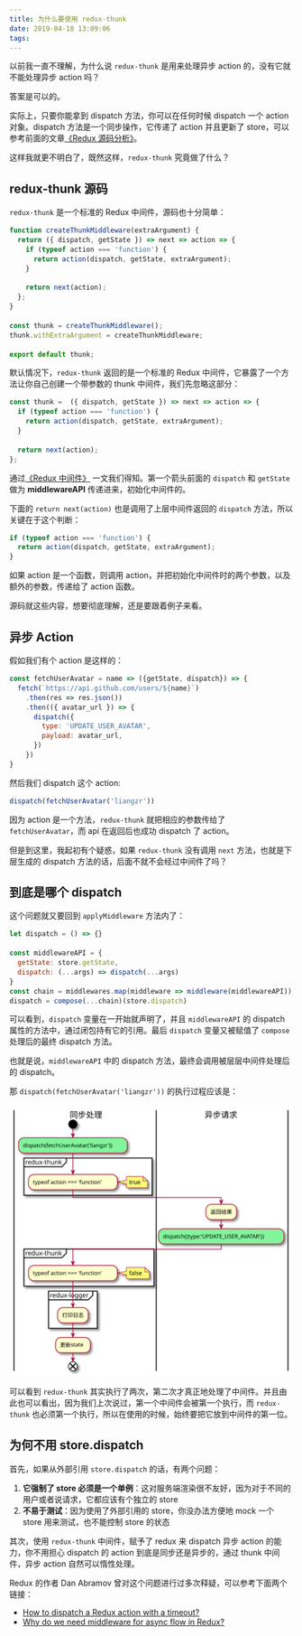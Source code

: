 ```yaml
---
title: 为什么要使用 redux-thunk
date: 2019-04-18 13:09:06
tags:
---
```


以前我一直不理解，为什么说 `redux-thunk` 是用来处理异步 action 的，没有它就不能处理异步 action 吗？

答案是可以的。

实际上，只要你能拿到 dispatch 方法，你可以在任何时候 dispatch 一个 action 对象。dispatch 方法是一个同步操作，它传递了 action 并且更新了 store，可以参考前面的文章[《Redux 源码分析》](https://blog.liangzr.tech/2019/04/17/redux-source-code/)。

这样我就更不明白了，既然这样，`redux-thunk` 究竟做了什么？

<!-- more -->

## redux-thunk 源码

`redux-thunk` 是一个标准的 Redux 中间件，源码也十分简单：

```js
function createThunkMiddleware(extraArgument) {
  return ({ dispatch, getState }) => next => action => {
    if (typeof action === 'function') {
      return action(dispatch, getState, extraArgument);
    }

    return next(action);
  };
}

const thunk = createThunkMiddleware();
thunk.withExtraArgument = createThunkMiddleware;

export default thunk;
``` 

默认情况下，`redux-thunk` 返回的是一个标准的 Redux 中间件，它暴露了一个方法让你自己创建一个带参数的 thunk 中间件，我们先忽略这部分：

```js
const thunk =  ({ dispatch, getState }) => next => action => {
  if (typeof action === 'function') {
    return action(dispatch, getState, extraArgument);
  }

  return next(action);
};
```

通过[《Redux 中间件》](https://blog.liangzr.tech/2019/04/18/redux-middleware/) 一文我们得知。第一个箭头前面的 `dispatch` 和 `getState` 做为 **middlewareAPI** 传递进来，初始化中间件的。

下面的 `return next(action)` 也是调用了上层中间件返回的 `dispatch` 方法，所以关键在于这个判断：

```js
if (typeof action === 'function') {
  return action(dispatch, getState, extraArgument);
}
```

如果 action 是一个函数，则调用 action，并把初始化中间件时的两个参数，以及额外的参数，传递给了 action 函数。

源码就这些内容，想要彻底理解，还是要跟着例子来看。

## 异步 Action

假如我们有个 action 是这样的：

```js
const fetchUserAvatar = name => ({getState, dispatch}) => {
  fetch(`https://api.github.com/users/${name}`)
    .then(res => res.json())
    .then(({ avatar_url }) => {
      dispatch({
        type: 'UPDATE_USER_AVATAR',
        payload: avatar_url,
      })
    })
}
```

然后我们 dispatch 这个 action:

```js
dispatch(fetchUserAvatar('liangzr'))
```

因为 action 是一个方法，`redux-thunk` 就把相应的参数传给了 `fetchUserAvatar`，而 api 在返回后也成功 dispatch 了 action。

但是到这里，我起初有个疑惑，如果 `redux-thunk` 没有调用 `next` 方法，也就是下层生成的 dispatch 方法的话，后面不就不会经过中间件了吗？

## 到底是哪个 dispatch

这个问题就又要回到 `applyMiddleware` 方法内了：

```js
let dispatch = () => {}

const middlewareAPI = {
  getState: store.getState,
  dispatch: (...args) => dispatch(...args)
}
const chain = middlewares.map(middleware => middleware(middlewareAPI))
dispatch = compose(...chain)(store.dispatch)
```

可以看到，`dispatch` 变量在一开始就声明了，并且 `middlewareAPI` 的 dispatch 属性的方法中，通过闭包持有它的引用。最后 `dispatch` 变量又被赋值了 `compose` 处理后的最终 dispatch 方法。

也就是说，`middlewareAPI` 中的 dispatch 方法，最终会调用被层层中间件处理后的 dispatch。

那 `dispatch(fetchUserAvatar('liangzr'))` 的执行过程应该是：

![](/diagrams/redux-thunk/dispatch.svg)

可以看到 `redux-thunk` 其实执行了两次，第二次才真正地处理了中间件。并且由此也可以看出，因为我们上次说过，第一个中间件会被第一个执行，而 `redux-thunk` 也必须第一个执行，所以在使用的时候，始终要把它放到中间件的第一位。

## 为何不用 store.dispatch

首先，如果从外部引用 `store.dispatch` 的话，有两个问题：

1. **它强制了 store 必须是一个单例**：这对服务端渲染很不友好，因为对于不同的用户或者说请求，它都应该有个独立的 store
2. **不易于测试**：因为使用了外部引用的 store，你没办法方便地 mock 一个 store 用来测试，也不能控制 store 的状态

其次，使用 `redux-thunk` 中间件，赋予了 redux 来 dispatch 异步 action 的能力，你不用担心 dispatch 的 action 到底是同步还是异步的，通过 thunk 中间件，异步 action 自然可以惰性处理。

Redux 的作者 Dan Abramov 曾对这个问题进行过多次释疑，可以参考下面两个链接：

- [How to dispatch a Redux action with a timeout?](https://stackoverflow.com/questions/35411423/how-to-dispatch-a-redux-action-with-a-timeout/35415559#35415559)
- [Why do we need middleware for async flow in Redux?](https://stackoverflow.com/questions/34570758/why-do-we-need-middleware-for-async-flow-in-redux/34599594#34599594)